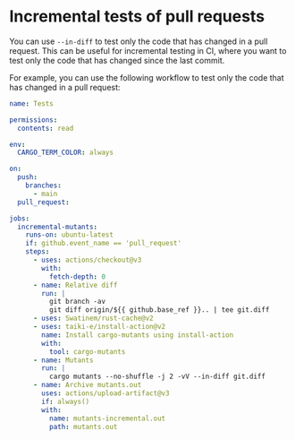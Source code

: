 # Incremental tests of pull requests

You can use `--in-diff` to test only the code that has changed in a pull request. This can be useful for incremental testing in CI, where you want to test only the code that has changed since the last commit.

For example, you can use the following workflow to test only the code that has changed in a pull request:

```yaml
name: Tests

permissions:
  contents: read

env:
  CARGO_TERM_COLOR: always

on:
  push:
    branches:
      - main
  pull_request:

jobs:
  incremental-mutants:
    runs-on: ubuntu-latest
    if: github.event_name == 'pull_request'
    steps:
      - uses: actions/checkout@v3
        with:
          fetch-depth: 0
      - name: Relative diff
        run: |
          git branch -av
          git diff origin/${{ github.base_ref }}.. | tee git.diff
      - uses: Swatinem/rust-cache@v2
      - uses: taiki-e/install-action@v2
        name: Install cargo-mutants using install-action
        with:
          tool: cargo-mutants
      - name: Mutants
        run: |
          cargo mutants --no-shuffle -j 2 -vV --in-diff git.diff
      - name: Archive mutants.out
        uses: actions/upload-artifact@v3
        if: always()
        with:
          name: mutants-incremental.out
          path: mutants.out
```
